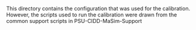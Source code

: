 This directory contains the configuration that was used for the calibration. However, the scripts used to run the calibration were drawn from the common support scripts in PSU-CIDD-MaSim-Support
